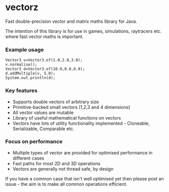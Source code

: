 # vectorz

Fast double-precision vector and matrix maths library for Java.

The intention of this library is for use in games, simulations, raytracers etc. 
where fast vector maths is important.

### Example usage

    Vector3 v=Vector3.of(1.0,2.0,3.0);		
    v.normalise();		
    Vector3 d=Vector3.of(10.0,0.0,0.0);		
    d.addMultiple(v, 5.0);
	System.out.println(d);	    

### Key features

 - Supports double vectors of arbitrary size
 - Primitive-backed small vectors (1,2,3 and 4 dimensions)
 - All vector values are mutable
 - Library of useful mathematical functions on vectors
 - Vectors have lots of utility functionality implemented - Cloneable, Serializable, Comparable etc.

### Focus on performance

 - Multiple types of vector are provided for optimised performance in different cases
 - Fast paths for most 2D and 3D operations
 - Vectors are generally not thread safe, by design
 
If you have a common case that isn't well optimised yet then please post an issue - the aim is to make all common operations efficient.